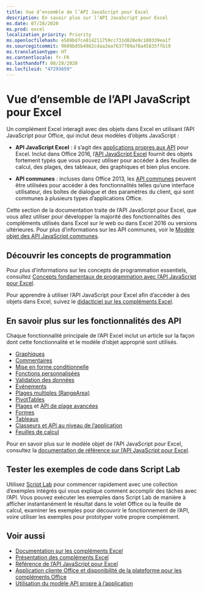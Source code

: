 ```yaml
---
title: Vue d’ensemble de l’API JavaScript pour Excel
description: En savoir plus sur l’API JavaScript pour Excel
ms.date: 07/28/2020
ms.prod: excel
localization_priority: Priority
ms.openlocfilehash: e589bd7ce814211759cc731d828e9c180339ea1f
ms.sourcegitcommit: 9609bd5b4982cdaa2ea7637709a78a45835ffb19
ms.translationtype: HT
ms.contentlocale: fr-FR
ms.lasthandoff: 08/28/2020
ms.locfileid: "47293659"
---
```

# <a name="excel-javascript-api-overview"></a>Vue d’ensemble de l’API JavaScript pour Excel

Un complément Excel interagit avec des objets dans Excel en utilisant l’API JavaScript pour Office, qui inclut deux modèles d’objets JavaScript :

* **API JavaScript Excel** : il s’agit des [applications propres aux API](../../develop/application-specific-api-model.md) pour Excel. Inclut dans Office 2016, l’[API JavaScript Excel](/javascript/api/excel) fournit des objets fortement typés que vous pouvez utiliser pour accéder à des feuilles de calcul, des plages, des tableaux, des graphiques et bien plus encore.

* **API communes** : incluses dans Office 2013, les [API communes](/javascript/api/office) peuvent être utilisées pour accéder à des fonctionnalités telles qu’une interface utilisateur, des boîtes de dialogue et des paramètres du client, qui sont communes à plusieurs types d’applications Office.

Cette section de la documentation traite de l’API JavaScript pour Excel, que vous allez utiliser pour développer la majorité des fonctionnalités des compléments utilisés dans Excel sur le web ou dans Excel 2016 ou versions ultérieures. Pour plus d’informations sur les API communes, voir le [Modèle objet des API JavaScript communes](../../develop/office-javascript-api-object-model.md).

## <a name="learn-programming-concepts"></a>Découvrir les concepts de programmation

Pour plus d’informations sur les concepts de programmation essentiels, consultez [Concepts fondamentaux de programmation avec l’API JavaScript pour Excel](../../excel/excel-add-ins-core-concepts.md).

Pour apprendre à utiliser l’API JavaScript pour Excel afin d’accéder à des objets dans Excel, suivez le [didacticiel sur les compléments Excel](../../tutorials/excel-tutorial.md).

## <a name="learn-api-capabilities"></a>En savoir plus sur les fonctionnalités des API

Chaque fonctionnalité principale de l’API Excel inclut un article sur la façon dont cette fonctionnalité et le modèle d’objet approprié sont utilisés.

* [Graphiques](../../excel/excel-add-ins-charts.md)
* [Commentaires](../../excel/excel-add-ins-comments.md)
* [Mise en forme conditionnelle](../../excel/excel-add-ins-conditional-formatting.md)
* [Fonctions personnalisées](../../excel/custom-functions-overview.md)
* [Validation des données](../../excel/excel-add-ins-data-validation.md)
* [Événements](../../excel/excel-add-ins-events.md)
* [Plages multiples (RangeArea)](../../excel/excel-add-ins-multiple-ranges.md)
* [PivotTables](../../excel/excel-add-ins-pivottables.md)
* [Plages](../../excel/excel-add-ins-ranges.md) et [API de plage avancées](../../excel/excel-add-ins-ranges-advanced.md)
* [Formes](../../excel/excel-add-ins-shapes.md)
* [Tableaux](../../excel/excel-add-ins-tables.md)
* [Classeurs et API au niveau de l’application](../../excel/excel-add-ins-workbooks.md)
* [Feuilles de calcul](../../excel/excel-add-ins-worksheets.md)

Pour en savoir plus sur le modèle objet de l’API JavaScript pour Excel, consultez la [documentation de référence sur l’API JavaScript pour Excel](/javascript/api/excel).

## <a name="try-out-code-samples-in-script-lab"></a>Tester les exemples de code dans Script Lab

Utilisez [Script Lab](../../overview/explore-with-script-lab.md) pour commencer rapidement avec une collection d’exemples intégrés qui vous explique comment accomplir des tâches avec l’API. Vous pouvez exécuter les exemples dans Script Lab de manière à afficher instantanément le résultat dans le volet Office ou la feuille de calcul, examiner les exemples pour découvrir le fonctionnement de l’API, voire utiliser les exemples pour prototyper votre propre complément.

## <a name="see-also"></a>Voir aussi

* [Documentation sur les compléments Excel](../../excel/index.yml)
* [Présentation des compléments Excel](../../excel/excel-add-ins-overview.md)
* [Référence de l’API JavaScript pour Excel](/javascript/api/excel)
* [Application cliente Office et disponibilité de la plateforme pour les compléments Office](../../overview/office-add-in-availability.md)
* [Utilisation du modèle API propre à l’application](../../develop/application-specific-api-model.md)
